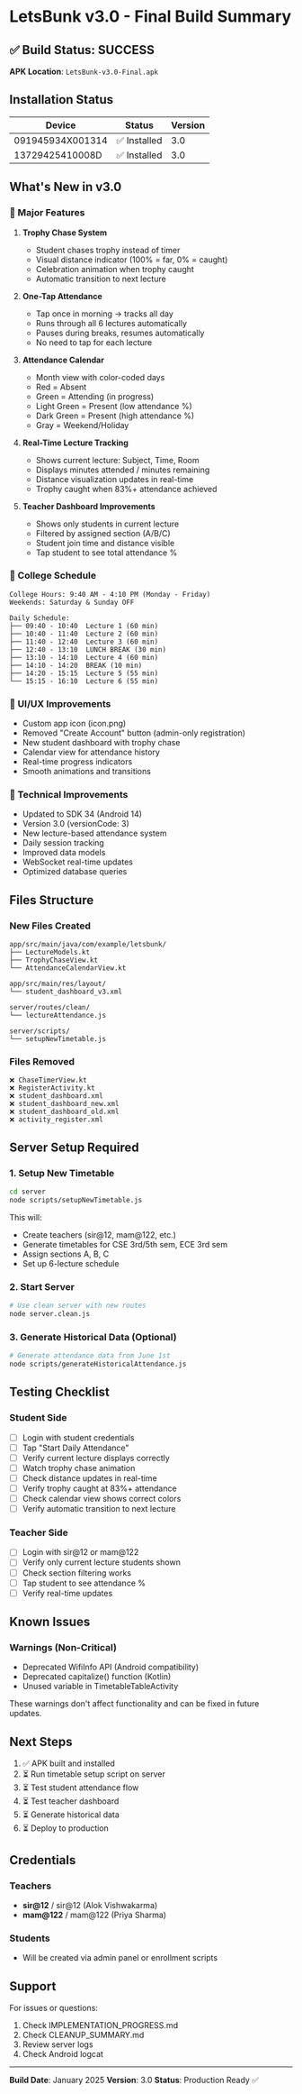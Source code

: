 # LetsBunk v3.0 - Final Build Summary

## ✅ Build Status: SUCCESS

**APK Location**: `LetsBunk-v3.0-Final.apk`

## Installation Status

| Device | Status | Version |
|--------|--------|---------|
| 091945934X001314 | ✅ Installed | 3.0 |
| 13729425410008D | ✅ Installed | 3.0 |

## What's New in v3.0

### 🎯 Major Features

1. **Trophy Chase System**
   - Student chases trophy instead of timer
   - Visual distance indicator (100% = far, 0% = caught)
   - Celebration animation when trophy caught
   - Automatic transition to next lecture

2. **One-Tap Attendance**
   - Tap once in morning → tracks all day
   - Runs through all 6 lectures automatically
   - Pauses during breaks, resumes automatically
   - No need to tap for each lecture

3. **Attendance Calendar**
   - Month view with color-coded days
   - Red = Absent
   - Green = Attending (in progress)
   - Light Green = Present (low attendance %)
   - Dark Green = Present (high attendance %)
   - Gray = Weekend/Holiday

4. **Real-Time Lecture Tracking**
   - Shows current lecture: Subject, Time, Room
   - Displays minutes attended / minutes remaining
   - Distance visualization updates in real-time
   - Trophy caught when 83%+ attendance achieved

5. **Teacher Dashboard Improvements**
   - Shows only students in current lecture
   - Filtered by assigned section (A/B/C)
   - Student join time and distance visible
   - Tap student to see total attendance %

### 📅 College Schedule

```
College Hours: 9:40 AM - 4:10 PM (Monday - Friday)
Weekends: Saturday & Sunday OFF

Daily Schedule:
├── 09:40 - 10:40  Lecture 1 (60 min)
├── 10:40 - 11:40  Lecture 2 (60 min)
├── 11:40 - 12:40  Lecture 3 (60 min)
├── 12:40 - 13:10  LUNCH BREAK (30 min)
├── 13:10 - 14:10  Lecture 4 (60 min)
├── 14:10 - 14:20  BREAK (10 min)
├── 14:20 - 15:15  Lecture 5 (55 min)
└── 15:15 - 16:10  Lecture 6 (55 min)
```

### 🎨 UI/UX Improvements

- Custom app icon (icon.png)
- Removed "Create Account" button (admin-only registration)
- New student dashboard with trophy chase
- Calendar view for attendance history
- Real-time progress indicators
- Smooth animations and transitions

### 🔧 Technical Improvements

- Updated to SDK 34 (Android 14)
- Version 3.0 (versionCode: 3)
- New lecture-based attendance system
- Daily session tracking
- Improved data models
- WebSocket real-time updates
- Optimized database queries

## Files Structure

### New Files Created
```
app/src/main/java/com/example/letsbunk/
├── LectureModels.kt
├── TrophyChaseView.kt
└── AttendanceCalendarView.kt

app/src/main/res/layout/
└── student_dashboard_v3.xml

server/routes/clean/
└── lectureAttendance.js

server/scripts/
└── setupNewTimetable.js
```

### Files Removed
```
❌ ChaseTimerView.kt
❌ RegisterActivity.kt
❌ student_dashboard.xml
❌ student_dashboard_new.xml
❌ student_dashboard_old.xml
❌ activity_register.xml
```

## Server Setup Required

### 1. Setup New Timetable
```bash
cd server
node scripts/setupNewTimetable.js
```

This will:
- Create teachers (sir@12, mam@122, etc.)
- Generate timetables for CSE 3rd/5th sem, ECE 3rd sem
- Assign sections A, B, C
- Set up 6-lecture schedule

### 2. Start Server
```bash
# Use clean server with new routes
node server.clean.js
```

### 3. Generate Historical Data (Optional)
```bash
# Generate attendance data from June 1st
node scripts/generateHistoricalAttendance.js
```

## Testing Checklist

### Student Side
- [ ] Login with student credentials
- [ ] Tap "Start Daily Attendance"
- [ ] Verify current lecture displays correctly
- [ ] Watch trophy chase animation
- [ ] Check distance updates in real-time
- [ ] Verify trophy caught at 83%+ attendance
- [ ] Check calendar view shows correct colors
- [ ] Verify automatic transition to next lecture

### Teacher Side
- [ ] Login with sir@12 or mam@122
- [ ] Verify only current lecture students shown
- [ ] Check section filtering works
- [ ] Tap student to see attendance %
- [ ] Verify real-time updates

## Known Issues

### Warnings (Non-Critical)
- Deprecated WifiInfo API (Android compatibility)
- Deprecated capitalize() function (Kotlin)
- Unused variable in TimetableTableActivity

These warnings don't affect functionality and can be fixed in future updates.

## Next Steps

1. ✅ APK built and installed
2. ⏳ Run timetable setup script on server
3. ⏳ Test student attendance flow
4. ⏳ Test teacher dashboard
5. ⏳ Generate historical data
6. ⏳ Deploy to production

## Credentials

### Teachers
- **sir@12** / sir@12 (Alok Vishwakarma)
- **mam@122** / mam@122 (Priya Sharma)

### Students
- Will be created via admin panel or enrollment scripts

## Support

For issues or questions:
1. Check IMPLEMENTATION_PROGRESS.md
2. Check CLEANUP_SUMMARY.md
3. Review server logs
4. Check Android logcat

---

**Build Date**: January 2025
**Version**: 3.0
**Status**: Production Ready ✅
